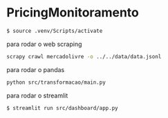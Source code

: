 # PricingMonitoramento

```bash
$ source .venv/Scripts/activate
```

para rodar o web scraping
```bash
scrapy crawl mercadolivre -o ../../data/data.jsonl
```

para rodar o pandas
```bash
python src/transformacao/main.py
```

para rodar o streamlit
```bash
$ streamlit run src/dashboard/app.py
```